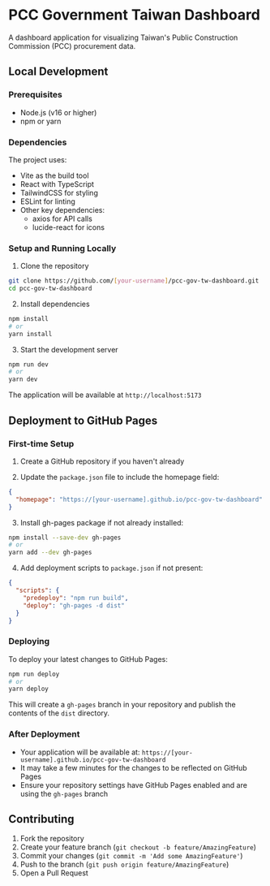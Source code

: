 # PCC Government Taiwan Dashboard

A dashboard application for visualizing Taiwan's Public Construction Commission (PCC) procurement data.

## Local Development

### Prerequisites

- Node.js (v16 or higher)
- npm or yarn

### Dependencies

The project uses:
- Vite as the build tool
- React with TypeScript
- TailwindCSS for styling
- ESLint for linting
- Other key dependencies:
  - axios for API calls
  - lucide-react for icons

### Setup and Running Locally

1. Clone the repository
```bash
git clone https://github.com/[your-username]/pcc-gov-tw-dashboard.git
cd pcc-gov-tw-dashboard
```

2. Install dependencies
```bash
npm install
# or
yarn install
```

3. Start the development server
```bash
npm run dev
# or
yarn dev
```

The application will be available at `http://localhost:5173`

## Deployment to GitHub Pages

### First-time Setup

1. Create a GitHub repository if you haven't already

2. Update the `package.json` file to include the homepage field:
```json
{
  "homepage": "https://[your-username].github.io/pcc-gov-tw-dashboard"
}
```

3. Install gh-pages package if not already installed:
```bash
npm install --save-dev gh-pages
# or
yarn add --dev gh-pages
```

4. Add deployment scripts to `package.json` if not present:
```json
{
  "scripts": {
    "predeploy": "npm run build",
    "deploy": "gh-pages -d dist"
  }
}
```

### Deploying

To deploy your latest changes to GitHub Pages:

```bash
npm run deploy
# or
yarn deploy
```

This will create a `gh-pages` branch in your repository and publish the contents of the `dist` directory.

### After Deployment

- Your application will be available at: `https://[your-username].github.io/pcc-gov-tw-dashboard`
- It may take a few minutes for the changes to be reflected on GitHub Pages
- Ensure your repository settings have GitHub Pages enabled and are using the `gh-pages` branch

## Contributing

1. Fork the repository
2. Create your feature branch (`git checkout -b feature/AmazingFeature`)
3. Commit your changes (`git commit -m 'Add some AmazingFeature'`)
4. Push to the branch (`git push origin feature/AmazingFeature`)
5. Open a Pull Request 